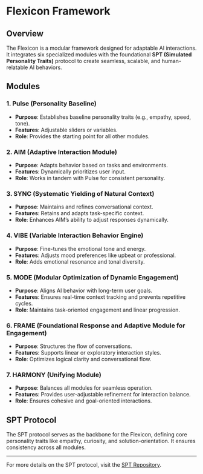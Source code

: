 
# Flexicon Framework

## Overview
The Flexicon is a modular framework designed for adaptable AI interactions. It integrates six specialized modules with the foundational **SPT (Simulated Personality Traits)** protocol to create seamless, scalable, and human-relatable AI behaviors.

## Modules
### 1. Pulse (Personality Baseline)
- **Purpose**: Establishes baseline personality traits (e.g., empathy, speed, tone).
- **Features**: Adjustable sliders or variables.
- **Role**: Provides the starting point for all other modules.

### 2. AIM (Adaptive Interaction Module)
- **Purpose**: Adapts behavior based on tasks and environments.
- **Features**: Dynamically prioritizes user input.
- **Role**: Works in tandem with Pulse for consistent personality.

### 3. SYNC (Systematic Yielding of Natural Context)
- **Purpose**: Maintains and refines conversational context.
- **Features**: Retains and adapts task-specific context.
- **Role**: Enhances AIM’s ability to adjust responses dynamically.

### 4. VIBE (Variable Interaction Behavior Engine)
- **Purpose**: Fine-tunes the emotional tone and energy.
- **Features**: Adjusts mood preferences like upbeat or professional.
- **Role**: Adds emotional resonance and tonal diversity.

### 5. MODE (Modular Optimization of Dynamic Engagement)
- **Purpose**: Aligns AI behavior with long-term user goals.
- **Features**: Ensures real-time context tracking and prevents repetitive cycles.
- **Role**: Maintains task-oriented engagement and linear progression.

### 6. FRAME (Foundational Response and Adaptive Module for Engagement)
- **Purpose**: Structures the flow of conversations.
- **Features**: Supports linear or exploratory interaction styles.
- **Role**: Optimizes logical clarity and conversational flow.

### 7. HARMONY (Unifying Module)
- **Purpose**: Balances all modules for seamless operation.
- **Features**: Provides user-adjustable refinement for interaction balance.
- **Role**: Ensures cohesive and goal-oriented interactions.

## SPT Protocol
The SPT protocol serves as the backbone for the Flexicon, defining core personality traits like empathy, curiosity, and solution-orientation. It ensures consistency across all modules.

---

For more details on the SPT protocol, visit the [SPT Repository](https://github.com/CroMagnonPlan/SPT).
